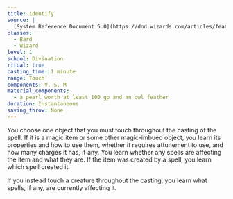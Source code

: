```yaml
---
title: identify
source: |
  [System Reference Document 5.0](https://dnd.wizards.com/articles/features/systems-reference-document-srd)
classes:
  - Bard
  - Wizard
level: 1
school: Divination
ritual: true
casting_time: 1 minute
range: Touch
components: V, S, M
material_components:
  - a pearl worth at least 100 gp and an owl feather
duration: Instantaneous
saving_throw: None
---
```


You choose one object that you must touch throughout the casting of the spell. If it is a magic item or some other magic-imbued object, you learn its properties and how to use them, whether it requires attunement to use, and how many charges it has, if any. You learn whether any spells are affecting the item and what they are. If the item was created by a spell, you learn which spell created it.

If you instead touch a creature throughout the casting, you learn what spells, if any, are currently affecting it.
